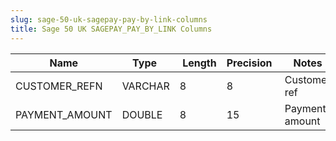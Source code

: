 ```yaml
---
slug: sage-50-uk-sagepay-pay-by-link-columns
title: Sage 50 UK SAGEPAY_PAY_BY_LINK Columns
---
```

| Name | Type  |  Length | Precision  |  Notes  | Example |
| --- | --- | --- | --- | --- | --- |
| CUSTOMER_REFN | VARCHAR | 8 | 8 | Customer ref |  |
| PAYMENT_AMOUNT | DOUBLE | 8 | 15 | Payment amount |  |
